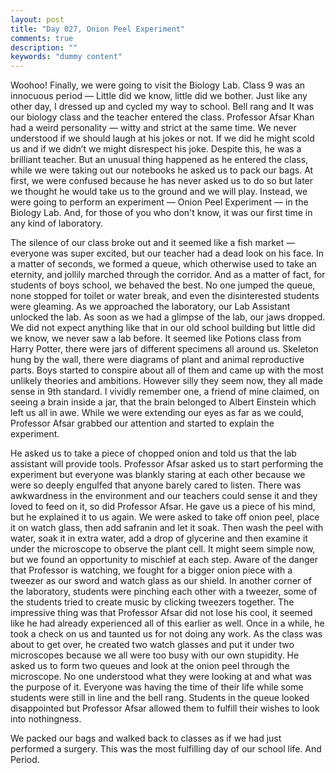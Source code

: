 ```yaml
---
layout: post
title: "Day 027, Onion Peel Experiment"
comments: true
description: ""
keywords: "dummy content"
---
```

Woohoo! Finally, we were going to visit the Biology Lab. Class 9 was an innocuous period — Little did we know, little did we bother. Just like any other day, I dressed up and cycled my way to school. Bell rang and It was our biology class and the teacher entered the class. Professor Afsar Khan had a weird personality — witty and strict at the same time. We never understood if we should laugh at his jokes or not. If we did he might scold us and if we didn’t we might disrespect his joke. Despite this, he was a brilliant teacher. But an unusual thing happened as he entered the class, while we were taking out our notebooks he asked us to pack our bags. At first, we were confused because he has never asked us to do so but later we thought he would take us to the ground and we will play. Instead, we were going to perform an experiment — Onion Peel Experiment — in the Biology Lab. And, for those of you who don't know, it was our first time in any kind of laboratory.

The silence of our class broke out and it seemed like a fish market — everyone was super excited, but our teacher had a dead look on his face. In a matter of seconds, we formed a queue, which otherwise used to take an eternity, and jollily marched through the corridor. And as a matter of fact, for students of boys school, we behaved the best. No one jumped the queue, none stopped for toilet or water break, and even the disinterested students were gleaming. As we approached the laboratory, our Lab Assistant unlocked the lab. As soon as we had a glimpse of the lab, our jaws dropped. We did not expect anything like that in our old school building but little did we know, we never saw a lab before. It seemed like Potions class from Harry Potter, there were jars of different specimens all around us. Skeleton hung by the wall, there were diagrams of plant and animal reproductive parts. Boys started to conspire about all of them and came up with the most unlikely theories and ambitions. However silly they seem now, they all made sense in 9th standard. I vividly remember one, a friend of mine claimed, on seeing a brain inside a jar, that the brain belonged to Albert Einstein which left us all in awe. While we were extending our eyes as far as we could, Professor Afsar grabbed our attention and started to explain the experiment. 

He asked us to take a piece of chopped onion and told us that the lab assistant will provide tools. Professor Afsar asked us to start performing the experiment but everyone was blankly staring at each other because we were so deeply engulfed that anyone barely cared to listen. There was awkwardness in the environment and our teachers could sense it and they loved to feed on it, so did Professor Afsar. He gave us a piece of his mind, but he explained it to us again. We were asked to take off onion peel, place it on watch glass, then add safranin and let it soak. Then wash the peel with water, soak it in extra water, add a drop of glycerine and then examine it under the microscope to observe the plant cell. It might seem simple now, but we found an opportunity to mischief at each step. Aware of the danger that Professor is watching, we fought for a bigger onion piece with a tweezer as our sword and watch glass as our shield. In another corner of the laboratory, students were pinching each other with a tweezer, some of the students tried to create music by clicking tweezers together. The impressive thing was that Professor Afsar did not lose his cool, it seemed like he had already experienced all of this earlier as well. Once in a while, he took a check on us and taunted us for not doing any work. As the class was about to get over, he created two watch glasses and put it under two microscopes because we all were too busy with our own stupidity. He asked us to form two queues and look at the onion peel through the microscope. No one understood what they were looking at and what was the purpose of it. Everyone was having the time of their life while some students were still in line and the bell rang. Students in the queue looked disappointed but Professor Afsar allowed them to fulfill their wishes to look into nothingness.  

We packed our bags and walked back to classes as if we had just performed a surgery. This was the most fulfilling day of our school life.
And Period. 
 

